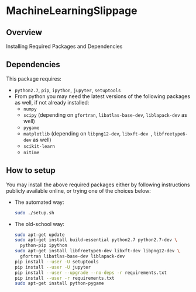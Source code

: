 # MachineLearningSlippage

## Overview

Installing Required Packages and Dependencies

## Dependencies

This package requires:

* `python2.7`, `pip`, `ipython`, `jupyter`, `setuptools`
* From python you may need the latest versions of the following packages as well, if not already installed:
  - `numpy`
  - `scipy` (depending on `gfortran`, `libatlas-base-dev`, `liblapack-dev` as well)
  - `pygame`
  - `matplotlib` (depending on `libpng12-dev`, `libxft-dev `, `libfreetype6-dev` as well)
  - `scikit-learn`
  - `nitime`

## How to setup
You may install the above required packages either by following instructions publicly available online, or trying one of the choices below:

  * The automated way:

    ```bash
    sudo ./setup.sh
    ```
  * The old-school way:
    <!-- - either (preferred) -->

    ```bash
    sudo apt-get update
    sudo apt-get install build-essential python2.7 python2.7-dev \
      python-pip ipython
    sudo apt-get install libfreetype6-dev libxft-dev libpng12-dev \
      gfortran libatlas-base-dev liblapack-dev
    pip install --user -U setuptools
    pip install --user -U jupyter 
    pip install --user --upgrade --no-deps -r requirements.txt
    pip install --user -r requirements.txt
    sudo apt-get install python-pygame
    ```

    <!-- pip install --user -U numpy scipy matplotlib scikit-learn nitime -->

    <!-- - or

    ```bash
    sudo apt-get update
    sudo apt-get install python python-pip ipython jupyter
    sudo apt-get install libfreetype6-dev libxft-dev libpng12-dev \
      gfortran libatlas-base-dev liblapack-dev
    sudo easy_install --upgrade numpy scipy pygame matplotlib scikit-learn nitime
    ``` -->
